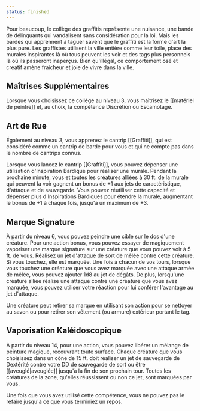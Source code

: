 ```yaml
---
status: finished
---
```

Pour beaucoup, le collège des graffitis représente une nuisance, une bande de délinquants qui vandalisent sans considération pour la loi. Mais les bardes qui apprennent à taguer savent que le graffiti est la forme d'art la plus pure. Les graffistes utilisent la ville entière comme leur toile, place des murales inspirantes là où tous peuvent les voir et des tags plus personnels là où ils passeront inaperçus. Bien qu'illégal, ce comportement osé et créatif amène fraîcheur et joie de vivre dans la ville.

## Maîtrises Supplémentaires

Lorsque vous choisissez ce collège au niveau 3, vous maîtrisez le [[matériel de peintre]] et, au choix, la compétence Discrétion ou Escamotage.

## Art de Rue

Également au niveau 3, vous apprenez le cantrip [[Graffiti]], qui est considéré comme un cantrip de barde pour vous et qui ne compte pas dans le nombre de cantrips connus.

Lorsque vous lancez le cantrip [[Graffiti]], vous pouvez dépenser une utilisation d'Inspiration Bardique pour réaliser une murale. Pendant la prochaine minute, vous et toutes les créatures alliées à 30 ft. de la murale qui peuvent la voir gagnent un bonus de +1 aux jets de caractéristique, d'attaque et de sauvegarde. Vous pouvez réutiliser cette capacité et dépenser plus d'Inspirations Bardiques pour étendre la murale, augmentant le bonus de +1 à chaque fois, jusqu'à un maximum de +3.

## Marque Signature

À partir du niveau 6, vous pouvez peindre une cible sur le dos d'une créature. Pour une action bonus, vous pouvez essayer de magiquement vaporiser une marque signature sur une créature que vous pouvez voir à 5 ft. de vous. Réalisez un jet d'attaque de sort de mêlée contre cette créature. Si vous touchez, elle est marquée. Une fois à chacun de vos tours, lorsque vous touchez une créature que vous avez marquée avec une attaque armée de mêlée, vous pouvez ajouter 1d8 au jet de dégâts. De plus, lorsqu'une créature alliée réalise une attaque contre une créature que vous avez marquée, vous pouvez utiliser votre réaction pour lui conférer l'avantage au jet d'attaque.

Une créature peut retirer sa marque en utilisant son action pour se nettoyer au savon ou pour retirer son vêtement (ou armure) extérieur portant le tag.

## Vaporisation Kaléidoscopique

À partir du niveau 14, pour une action, vous pouvez libérer un mélange de peinture magique, recouvrant toute surface. Chaque créature que vous choisissez dans un cône de 15 ft. doit réaliser un jet de sauvegarde de Dextérité contre votre DD de sauvegarde de sort ou être [[aveuglé|aveuglée]] jusqu'à la fin de son prochain tour. Toutes les créatures de la zone, qu'elles réussissent ou non ce jet, sont marquées par vous.

Une fois que vous avez utilisé cette compétence, vous ne pouvez pas le refaire jusqu'à ce que vous terminiez un repos.
